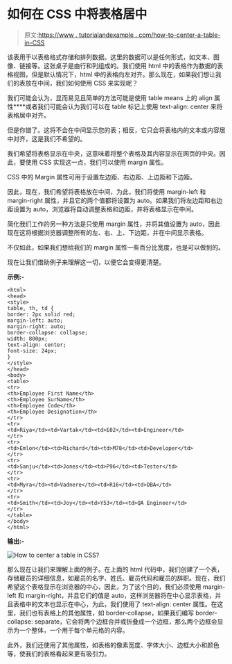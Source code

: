 # 如何在 CSS 中将表格居中

> 原文:[https://www . tutorialandexample . com/how-to-center-a-table-in-CSS](https://www.tutorialandexample.com/how-to-center-a-table-in-css)

该表用于以表格格式存储和排列数据。这里的数据可以是任何形式，如文本、图像、链接等。这张桌子是由行和列组成的。我们使用 html 中的表格作为数据的表格视图，但是默认情况下，html 中的表格向左对齐。那么现在，如果我们想让我们的表放在中间，我们如何使用 CSS 来实现呢？

我们可能会认为，显而易见且简单的方法可能是使用 table means 上的 align 属性**<table align = " center ">**或者我们可能会认为我们可以在 table 标记上使用 text-align: center 来将表格居中对齐。

但是你错了。这将不会在中间显示您的表；相反，它只会将表格内的文本或内容居中对齐，这是我们不希望的。

我们希望将表格显示在中央，这意味着将整个表格及其内容显示在网页的中央。因此，要使用 CSS 实现这一点，我们可以使用 margin 属性。

CSS 中的 Margin 属性可用于设置左边距、右边距、上边距和下边距。

因此，现在，我们希望将表格放在中间，为此，我们将使用 margin-left 和 margin-right 属性，并且它的两个值都将设置为 auto。如果我们将左边距和右边距设置为 auto，浏览器将自动调整表格和边距，并将表格显示在中间。

简化我们工作的另一种方法是只使用 margin 属性，并将其值设置为 auto，因此现在这将根据浏览器调整所有的左、右、上、下边距，并在中间显示表格。

不仅如此，如果我们想给我们的 margin 属性一些百分比宽度，也是可以做到的。

现在让我们借助例子来理解这一切，以便它会变得更清楚。

**示例:-**

```
<html>    
<head>  
<style>    
table, th, td {    
border: 2px solid red;  
margin-left: auto;
margin-right: auto;
border-collapse: collapse;
width: 800px;
text-align: center;  
font-size: 24px;  
}    
</style>    
</head>  
<body>    
<table>    
<tr>  
<th>Employee First Name</th>  
<th>Employee SurName</th>  
<th>Employee Code</th>  
<th>Employee Designation</th>  
</tr>    
<tr>  
<td>Riya</td><td>Vartak</td><td>E02</td><td>Engineer</td>  
</tr>    
<tr>  
<td>Emlon</td><td>Richard</td><td>M78</td><td>Developer</td>  
</tr>    
<tr>  
<td>Sanju</td><td>Jones</td><td>P96</td><td>Tester</td>  
</tr> 
<tr>  
<td>Myra</td><td>Vadnere</td><td>R16</td><td>DBA</td>  
</tr> 
<tr>  
<td>Smith</td><td>Joy</td><td>Y53</td><td>QA Engineer</td>  
</tr>    
</table>    
</body>  
</html> 
```

**输出:-**

![How to center a table in CSS?](../Images/10b858f80336ab1aa0737e132b5545ab.png)

那么现在让我们来理解上面的例子。在上面的 html 代码中，我们创建了一个表，存储雇员的详细信息，如雇员的名字、姓氏、雇员代码和雇员的辞职。现在，我们希望这个表格显示在浏览器的中心，因此，为了这个目的，我们必须使用 margin-left 和 margin-right，并且它们的值是 auto，这样浏览器将在中心显示表格，并且表格中的文本也显示在中心，为此，我们使用了 text-align: center 属性。在这里，我们也有表格上的其他属性，如 border-collapse，如果我们编写 border-collapse: separate，它会将两个边框合并或折叠成一个边框，那么两个边框会显示为一个整体，一个用于每个单元格的内容。

此外，我们还使用了其他属性，如表格的像素宽度、字体大小、边框大小和颜色等，使我们的表格看起来更有吸引力。